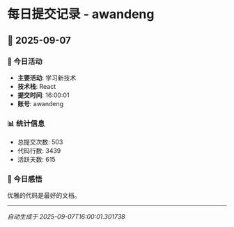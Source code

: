 # 每日提交记录 - awandeng

## 📅 2025-09-07

### 🎯 今日活动
- **主要活动**: 学习新技术
- **技术栈**: React
- **提交时间**: 16:00:01
- **账号**: awandeng

### 📊 统计信息
- 总提交次数: 503
- 代码行数: 3439
- 活跃天数: 615

### 💭 今日感悟
优雅的代码是最好的文档。

---
*自动生成于 2025-09-07T16:00:01.301738*
